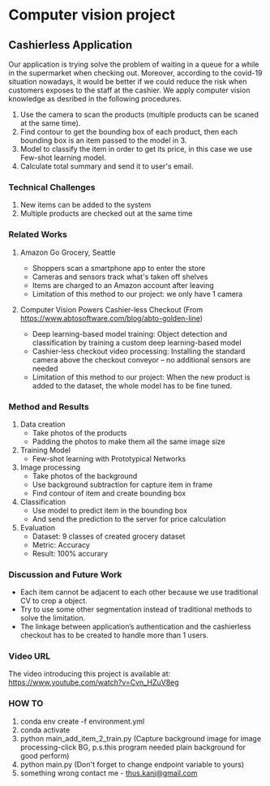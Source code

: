 # Computer vision project
## Cashierless Application

Our application is trying solve the problem of waiting in a queue for a while in the supermarket when checking out. Moreover, according to the covid-19 situation nowadays, it would be better if we could reduce the risk when customers exposes to the staff at the cashier. We apply computer vision knowledge as desribed in the following procedures.

1. Use the camera to scan the products (multiple products can be scaned at the same time).
2. Find contour to get the bounding box of each product, then each bounding box is an item passed to the model in 3.
3. Model to classify the item in order to get its price, in this case we use Few-shot learning model.
4. Calculate total summary and send it to user's email.

### Technical Challenges
1. New items can be added to the system
2. Multiple products are checked out at the same time

### Related Works
1. Amazon Go Grocery, Seattle
	- Shoppers scan a smartphone app to enter the store
	- Cameras and sensors track what's taken off shelves
	- Items are charged to an Amazon account after leaving
	- Limitation of this method to our project: we only have 1 camera

2. Computer Vision Powers Cashier-less Checkout (From https://www.abtosoftware.com/blog/abto-golden-line)
	- Deep learning-based model training: Object detection and classification by training a custom deep learning-based model
	- Cashier-less checkout video processing: Installing the standard camera above the checkout conveyor – no additional sensors are needed
	- Limitation of this method to our project: When the new product is added to the dataset, the whole model has to be fine tuned.

### Method and Results
1. Data creation
	- Take photos of the products
	- Padding the photos to make them all the same image size
2. Training Model
	- Few-shot learning with Prototypical Networks
3. Image processing
	- Take photos of the background
	- Use background subtraction for capture item in frame
	- Find contour of item and create bounding box
4. Classification
	- Use model to predict item in the bounding box
	- And send the prediction to the server for price calculation
5. Evaluation
	- Dataset: 9 classes of created grocery dataset
	- Metric: Accuracy
	- Result: 100% accurary

### Discussion and Future Work
- Each item cannot be adjacent to each other because we use traditional CV to crop a object.
- Try to use some other segmentation instead of traditional methods to solve the limitation.
- The linkage between application’s authentication  and the cashierless checkout has to be created to handle more than 1 users.


###  Video URL
The video introducing this project is available at: https://www.youtube.com/watch?v=Cvn_HZuV8eg

### HOW TO
1. conda env create -f environment.yml 
2. conda activate <your env name>
2. python main_add_item_2_train.py (Capture background image for image processing-click BG, p.s.this program needed plain background for good perform)
3. python main.py (Don't forget to change endpoint variable to yours)
4. something wrong contact me - thus.kanj@gmail.com 
